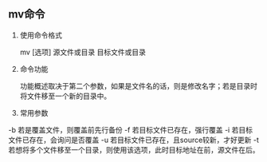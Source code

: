 ## mv命令
1. 使用命令格式

   mv [选项] 源文件或目录 目标文件或目录

2. 命令功能

   功能概述取决于第二个参数，如果是文件名的话，则是修改名字；若是目录时将文件移至一个新的目录中。

3. 常用参数

  -b 若是覆盖文件，则覆盖前先行备份
  -f 若目标文件已存在，强行覆盖
  -i 若目标文件已存在，会询问是否覆盖
  -u 若目标文件已存在，且source较新，才好更新
  -t 若想将多个文件移至一个目录，则使用该选项，此时目标地址在前，源文件在后。
